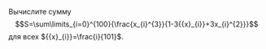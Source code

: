 Вычислите сумму $$S=\sum\limits_{i=0}^{100}{\frac{x_{i}^{3}}{1-3{{x}_{i}}+3x_{i}^{2}}}$$ для всех ${{x}_{i}}=\frac{i}{101}$.